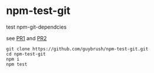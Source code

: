 # npm-test-git

test npm-git-dependcies

see [PR1] and [PR2]

[PR1]: https://github.com/isaacs/npm/pull/3343
[PR2]: https://github.com/isaacs/npm/pull/3344

```
git clone https://github.com/guybrush/npm-test-git.git
cd npm-test-git
npm i
npm test
```
